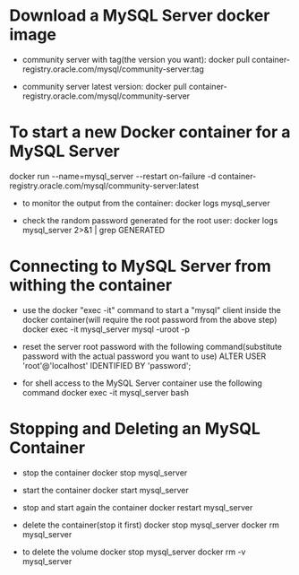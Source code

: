 # Download a MySQL Server docker image

- community server with tag(the version you want):
  docker pull container-registry.oracle.com/mysql/community-server:tag

- community server latest version:
  docker pull container-registry.oracle.com/mysql/community-server

# To start a new Docker container for a MySQL Server

docker run --name=mysql_server --restart on-failure -d container-registry.oracle.com/mysql/community-server:latest

- to monitor the output from the container:
  docker logs mysql_server

- check the random password generated for the root user:
  docker logs mysql_server 2>&1 | grep GENERATED

# Connecting to MySQL Server from withing the container

- use the docker "exec -it" command to start a "mysql" client inside the docker container(will require the root password from the above step)
  docker exec -it mysql_server mysql -uroot -p

- reset the server root password with the following command(substitute password with the actual password you want to use)
  ALTER USER 'root'@'localhost' IDENTIFIED BY 'password';

- for shell access to the MySQL Server container use the following command
  docker exec -it mysql_server bash

# Stopping and Deleting an MySQL Container

- stop the container
  docker stop mysql_server

- start the container
  docker start mysql_server

- stop and start again the container
  docker restart mysql_server

- delete the container(stop it first)
  docker stop mysql_server
  docker rm mysql_server

- to delete the volume
  docker stop mysql_server
  docker rm -v mysql_server
